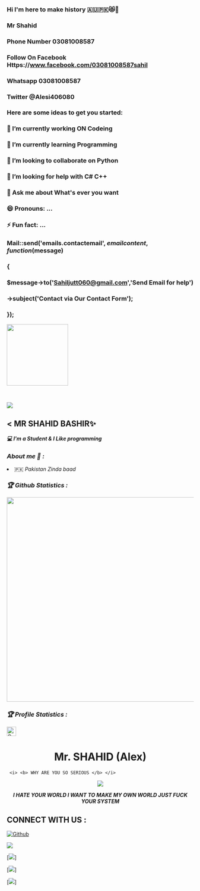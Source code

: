 ### Hi I'm here to make history 🇦🇺🇵🇰😻🥀
### Mr Shahid 
### Phone Number 03081008587
### Follow On Facebook Https://www.facebook.com/03081008587sahil
### Whatsapp 03081008587 
### Twitter @Alesi406080 

### Here are some ideas to get you started:

### 🔭 I’m currently working ON Codeing
### 🌱 I’m currently learning Programming 
### 👯 I’m looking to collaborate on Python
### 🤔 I’m looking for help with C# C++ 
### 💬 Ask me about What's ever you want 
### 😄 Pronouns: ...
### ⚡ Fun fact: ...
###  Mail::send('emails.contactemail', $emailcontent, function($message)
###  {
###  $message->to('Sahiljutt060@gmail.com','Send Email for help')
### ->subject('Contact via Our Contact Form');
###  });


<p align="center"><a href="https://github.com/Alesi406080">

<img height="165" src="https://github-readme-stats.vercel.app/api?username=Sahil-&show_icons=true&include_all_commits=true&theme=react&cache_seconds=3200&hide_border=true" /></a>

&nbsp;&nbsp;&nbsp;

<a href="https://github.com/Alesi406080"><img src="https://github-readme-stats.vercel.app/api/top-langs/?username=Sahil-&layout=compact&theme=react&hide_border=true" />

</a></p>

<h2><b>< MR SHAHID BASHIR✨</i></b></h2>

<b><i>💻 I'm a Student & I Like programming</i></b>

<h3><b><i> About me 🧠 :</i></b></h3>

<li> 🇵🇰 <i> Pakistan Zinda baad </i></li>

<h3><b><i>🏆 Github Statistics :</i></b></h3>

<a href="https://github.com/Alesi406080"><img width=550 src="https://github-profile-trophy.vercel.app/?username=Sahil-&theme=dracula&no-frame=true&title=Followers,Stars,Commit,Repository,Issues"/></a>

<h3><b><i>🏆 Profile Statistics :</i></b></h3>

<a href="https://github.com/Alesi406080"><img height="25" title="Counter" src="https://komarev.com/ghpvc/?username=Sahil&color=blueviolet&style=flat-square"></a>
<h1 align="center"> Mr. SHAHID (Alex)</h1>
<p align="center">
     
     <i> <b> WHY ARE YOU SO SERIOUS </b> </i>
</p>

<p align="center">
<img src="https://1.bp.blogspot.com/-gIpMNlv2VFc/YJXIvfonyHI/AAAAAAAAAYI/u8u9qmxEkEAqK4wwJltIqamQOQZsocngwCLcBGAsYHQ">
</p>
<p align="center">
<i> <b> I HATE YOUR WORLD I WANT TO MAKE MY OWN WORLD JUST FUCK YOUR SYSTEM </b> </i>
</p>


## CONNECT WITH US :


<a href="https://github.com/Alesi406080"><img title="Github" src="https://img.shields.io/badge/SHAHID-BASHIR-brightgreen?style=for-the-badge&logo=github"></a>

[![](https://img.shields.io/badge/Facebook-ACCOUNT-blue?logo=Facebook&logoColor=blue&labelColor=white)](https://www.facebook.com/profile.php?id=03081008587sahil)

[![](https://img.shields.io/badge/Whatsapp-03081008587-red?logo=Whatsapp&logoColor=Brightgreen&labelColor=white)]

[![](https://img.shields.io/badge/Twitter-@Alesi406080-red?logo=Twitter&logoColor=Brightgreen&labelColor=white)]

[![](https://img.shields.io/badge/Github-@Alesi406080-black?logo=Github&logoColor=black&labelColor=white)]

